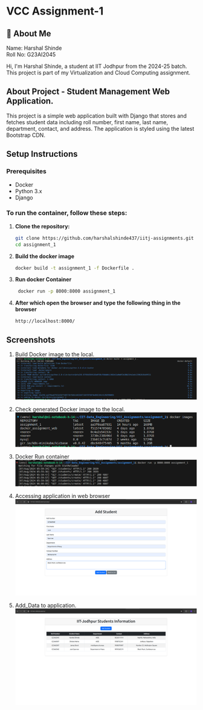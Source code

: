 
# VCC Assignment-1


## 🚀 About Me
Name: Harshal Shinde\
Roll No: G23AI2045

Hi, I'm Harshal Shinde, a student at IIT Jodhpur from the 2024-25 batch.\
This project is part of my Virtualization and Cloud Computing assignment.


## About Project - Student Management Web Application.
This project is a simple web application built with Django that stores and fetches student data including roll number, first name, last name, department, contact, and address. The application is styled using the latest Bootstrap CDN.

## Setup Instructions

### Prerequisites

- Docker
- Python 3.x
- Django

### To run the container, follow these steps:

1. **Clone the repository:**

   ```bash
   git clone https://github.com/harshalshinde437/iitj-assignments.git
   cd assignment_1
   ```
2. **Build the docker image**
    ```bash
    docker build -t assignment_1 -f Dockerfile .
    ```
3. **Run docker Container**
    ```bash
     docker run -p 8000:8000 assignment_1
    ```
4. **After which open the browser and type the following thing in the browser**
    ```
    http://localhost:8000/
    ```

## Screenshots

1. Build Docker image to the local.\
    ![App Screenshot](screenshots/Screenshot-1.png)


2. Check generated Docker image to the local.\
    ![App Screenshot](screenshots/Screenshot-2.png)

3. Docker Run container\
    ![App Screenshot](screenshots/Screenshot-3.png)


4. Accessing application in web browser\
    ![App Screenshot](screenshots/Screenshot-4.png)


5. Add_Data to application.\
    ![App Screenshot](screenshots/Screenshot-5.png)

